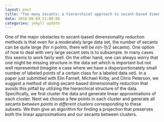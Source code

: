 ```yaml
---
layout: post
title: "Too many secants: a hierarchical approach to secant-based dimensionality reduction on large data sets"
data: 2018-06-04 21:00:00
categories: jekyll update
---
```


One of the major obstacles to secant-based dimensionality reduction methods is that even for a moderately large data set, the number of secants can be quite large (for *n* points, there will be *n(n-1)/2* secants). One option of how to deal with very large secant sets is to subsample. In many cases this seems to work fairly well. On the other hand, one can always worry that one might be missing structure in the data set which is important but not well represented (imagine a case where we have a disporportionately small number of labeled points of a certain class for a labeled data set). In a paper just submitted with Elin Farnell, Michael Kirby, and Chris Peterson, we suggest a method of doing secant-based dimensionality reduction that avoids this pitfall by utilizing the hierarchical structure of the data. Specifically, we first cluster the data and generate linear approximations of each cluster. Next we choose a few points in each cluster and generate all secants *between points in different clusters* corresponding to these subsets. We then give an algorithm for finding a projection that preserves both the linear approximations and our secants between clusters.  



 
